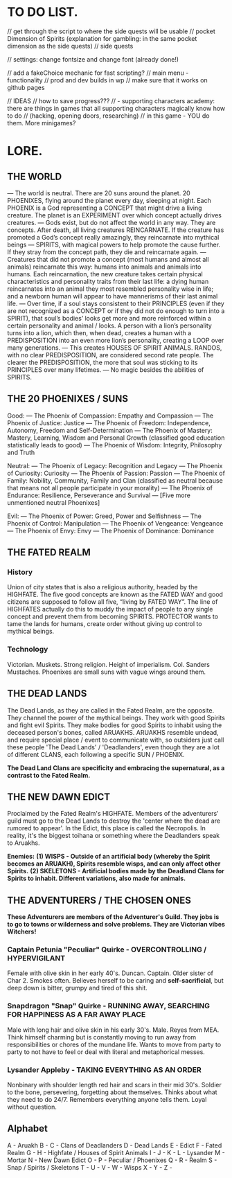 # TO DO LIST.
// get through the script to where the side quests will be usable
// pocket Dimension of Spirits (explanation for gambling: in the same pocket dimension as the side quests)
// side quests

// settings: change fontsize and change font (already done!)

// add a fakeChoice mechanic for fast scripting? 
// main menu - functionality
// prod and dev builds in wp
// make sure that it works on github pages

// IDEAS
// how to save progress???
// - supporting characters academy: there are things in games that all supporting characters magically know how to do 
// (hacking, opening doors, researching)
// in this game - YOU do them. More minigames?

# LORE.
## THE WORLD 
— The world is neutral. There are 20 suns around the planet. 20 PHOENIXES, flying around the planet every day, sleeping at night. Each PHOENIX is a God representing a CONCEPT that might drive a living creature. The planet is an EXPERIMENT over which concept actually drives creatures.
— Gods exist, but do not affect the world in any way. They are concepts. After death, all living creatures REINCARNATE. If the creature has promoted a God’s concept really amazingly, they reincarnate into mythical beings — SPIRITS, with magical powers to help promote the cause further. If they stray from the concept path, they die and reincarnate again. 
— Creatures that did not promote a concept (most humans and almost all animals) reincarnate this way: humans into animals and animals into humans. Each reincarnation, the new creature takes certain physical characteristics and personality traits from their last life: a dying human reincarnates into an animal they most resembled personality wise in life; and a newborn human will appear to have mannerisms of their last animal life.
— Over time, if a soul stays consistent to their PRINCIPLES (even if they are not recognized as a CONCEPT or if they did not do enough to turn into a SPIRIT), that soul’s bodies’ looks get more and more reinforced within a certain personality and animal / looks. A person with a lion’s personality turns into a lion, which then, when dead, creates a human with a PREDISPOSITION into an even more lion’s personality, creating a LOOP over many generations.
— This creates HOUSES OF SPIRIT ANIMALS. RANDOS, with no clear PREDISPOSITION, are considered second rate people. The clearer the PREDISPOSITION, the more that soul was sticking to its PRINCIPLES over many lifetimes.
— No magic besides the abilities of SPIRITS.

## THE 20 PHOENIXES / SUNS
Good: 
— The Phoenix of Compassion: Empathy and Compassion
— The Phoenix of Justice: Justice
— The Phoenix of Freedom: Independence, Autonomy, Freedom and Self-Determination
— The Phoenix of Mastery: Mastery, Learning, Wisdom and Personal Growth (classified good education statistically leads to good)
— The Phoenix of Wisdom: Integrity, Philosophy and Truth

Neutral:
— The Phoenix of Legacy: Recognition and Legacy
— The Phoenix of Curiosity: Curiosity
— The Phoenix of Passion: Passion
— The Phoenix of Family: Nobility, Community, Family and Clan (classified as neutral because that means not all people participate in your morality)
— The Phoenix of Endurance: Resilience, Perseverance and Survival
— [Five more unmentioned neutral Phoenixes]

Evil:
— The Phoenix of Power: Greed, Power and Selfishness
— The Phoenix of Control: Manipulation
— The Phoenix of Vengeance: Vengeance
— The Phoenix of Envy: Envy
— The Phoenix of Dominance: Dominance

## THE FATED REALM
### History
Union of city states that is also a religious authority, headed by the HIGHFATE. The five good concepts are known as the FATED WAY and good citizens are supposed to follow all five, “living by FATED WAY”. The line of HIGHFATES actually do this to muddy the impact of people to any single concept and prevent them from becoming SPIRITS. PROTECTOR wants to tame the lands for humans, create order without giving up control to mythical beings.

### Technology
Victorian. Muskets. Strong religion. Height of imperialism. Col. Sanders Mustaches. Phoenixes are small suns with vague wings around them.

## THE DEAD LANDS
The Dead Lands, as they are called in the Fated Realm, are the opposite. They channel the power of the mythical beings. They work with good Spirits and fight evil Spirits. They make bodies for good Spirits to inhabit using the deceased person's bones, called ARUAKHS. ARUAKHS resemble undead, and require special place / event to communicate with, so outsiders just call these people 'The Dead Lands' / 'Deadlanders', even though they are a lot of different CLANS, each following a specific SUN / PHOENIX. 

**The Dead Land Clans are specificity and embracing the supernatural, as a contrast to the Fated Realm.**

## THE NEW DAWN EDICT
Proclaimed by the Fated Realm's HIGHFATE. Members of the adventurers' guild must go to the Dead Lands to destroy the 'center where the dead are rumored to appear'. In the Edict, this place is called the Necropolis. In reality, it's the biggest toihana or something where the Deadlanders speak to Aruakhs. 

**Enemies:**
**(1) WISPS - Outside of an artificial body (whereby the Spirit becomes an ARUAKH), Spirits resemble wisps, and can only affect other Spirits.** 
**(2) SKELETONS - Artificial bodies made by the Deadland Clans for Spirits to inhabit. Different variations, also made for animals.**

## THE ADVENTURERS / THE CHOSEN ONES
**These Adventurers are members of the Adventurer's Guild. They jobs is to go to towns or wilderness and solve problems. They are Victorian vibes Witchers!**

### Captain Petunia "Peculiar" Quirke - OVERCONTROLLING / HYPERVIGILANT
Female with olive skin in her early 40's. Duncan. Captain. Older sister of Char 2. Smokes often. Believes herself to be caring and **self-sacrificial**, but deep down is bitter, grumpy and tired of this shit.

### Snapdragon "Snap" Quirke - RUNNING AWAY, SEARCHING FOR HAPPINESS AS A FAR AWAY PLACE
Male with long hair and olive skin in his early 30's. Male. Reyes from MEA. Think himself charming but is constantly moving to run away from responsibilities or chores of the mundane life. Wants to move from party to party to not have to feel or deal with literal and metaphorical messes.

### Lysander Appleby - TAKING EVERYTHING AS AN ORDER
Nonbinary with shoulder length red hair and scars in their mid 30's. Soldier to the bone, persevering, forgetting about themselves. Thinks about what they need to do 24/7. Remembers everything anyone tells them. Loyal without question.

## Alphabet
A - Aruakh
B - 
C - Clans of Deadlanders
D - Dead Lands
E - Edict
F - Fated Realm
G - 
H - Highfate / Houses of Spirit Animals
I - 
J - 
K - 
L - Lysander
M - Mortar
N - New Dawn Edict
O - 
P - Peculiar / Phoenixes
Q - 
R - Realm
S - Snap / Spirits / Skeletons
T - 
U - 
V - 
W - Wisps
X - 
Y - 
Z - 